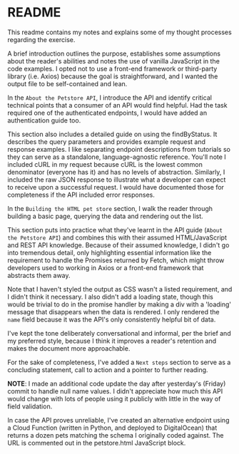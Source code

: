 # README

This readme contains my notes and explains some of my thought processes regarding the exercise.

A brief introduction outlines the purpose, establishes some assumptions about the reader's abilities and notes the use of vanilla JavaScript in the code examples. I opted not to use a front-end framework or third-party library (i.e. Axios) because the goal is straightforward, and I wanted the output file to be self-contained and lean.

In the `About the Petstore API`, I introduce the API and identify critical technical points that a consumer of an API would find helpful. Had the task required one of the authenticated endpoints, I would have added an authentication guide too.

This section also includes a detailed guide on using the findByStatus. It describes the query parameters and provides example request and response examples. I like separating endpoint descriptions from tutorials so they can serve as a standalone, language-agnostic reference. You'll note I included cURL in my request because cURL is the lowest common denominator (everyone has it) and has no levels of abstraction. Similarly, I included the raw JSON response to illustrate what a developer can expect to receive upon a successful request. I would have documented those for completeness if the API included error responses.

In the `Building the HTML pet store` section, I walk the reader through building a basic page, querying the data and rendering out the list.

This section puts into practice what they've learnt in the API guide (`About the Petstore API`) and combines this with their assumed HTML/JavaScript and REST API knowledge. Because of their assumed knowledge, I didn't go into tremendous detail, only highlighting essential information like the requirement to handle the Promises returned by Fetch, which might throw developers used to working in Axios or a front-end framework that abstracts them away.

Note that I haven't styled the output as CSS wasn't a listed requirement, and I didn't think it necessary. I also didn't add a loading state, though this would be trivial to do in the promise handler by making a div with a 'loading' message that disappears when the data is rendered. I only rendered the `name` field because it was the API's only consistently helpful bit of data.

I've kept the tone deliberately conversational and informal, per the brief and my preferred style, because I think it improves a reader's retention and makes the document more approachable.

For the sake of completeness, I've added a `Next steps` section to serve as a concluding statement, call to action and a pointer to further reading.


**NOTE**: I made an additional code update the day after yesterday's (Friday) commit to handle null name values. I didn't appreciate how much this API would change with lots of people using it publicly with little in the way of field validation.

In case the API proves unreliable, I've created an alternative endpoint using a Cloud Function (written in Python, and deployed to DigitalOcean) that returns a dozen pets matching the schema I originally coded against. The URL is commented out in the petstore.html JavaScript block.